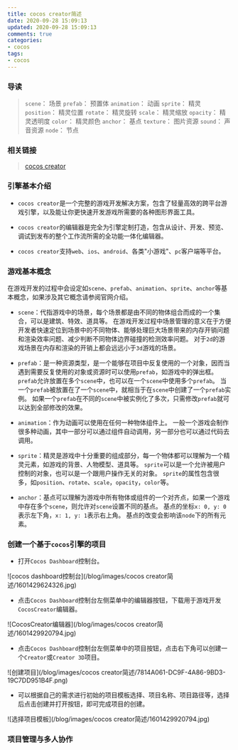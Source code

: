 ```yaml
---
title: cocos creator简述
date: 2020-09-28 15:09:13
updated: 2020-09-28 15:09:13
comments: true
categories:
- cocos
tags:
- cocos
---
```


### 导读

> `scene`： 场景
> `prefab`： 预置体
> `animation`： 动画
> `sprite`： 精灵
> `position`： 精灵位置
> `rotate`： 精灵旋转
> `scale`： 精灵缩放
> `opacity`： 精灵透明度
> `color`： 精灵颜色
> `anchor`： 基点
> `texture`： 图片资源
> `sound`： 声音资源
> `node`： 节点


### 相关链接

> [cocos creator](https://www.cocos.com/)


### 引擎基本介绍

- `cocos creator`是一个完整的游戏开发解决方案，包含了轻量高效的跨平台游戏引擎，以及能让你更快速开发游戏所需要的各种图形界面工具。

- `cocos creator`的编辑器是完全为引擎定制打造，包含从设计、开发、预览、调试到发布的整个工作流所需的全功能一体化编辑器。

- `cocos creator`支持`web`、`ios`、`android`、各类"小游戏"、`pc`客户端等平台。


### 游戏基本概念

在游戏开发的过程中会设定如`scene`、`prefab`、`animation`、`sprite`、`anchor`等基本概念，如果涉及其它概念请参阅官网介绍。

- `scene`：代指游戏中的场景，每个场景都是由不同的物体组合而成的一个集合，可以是建筑、特效、道具等。
    在游戏开发过程中场景管理的意义在于方便开发者快速定位到场景中的不同物体、能够处理巨大场景带来的内存开销问题和渲染效率问题、减少判断不同物体边界碰撞的检测效率问题。
    对于`2d`的游戏场景在内存和渲染的开销上都会远远小于`3d`游戏的场景。

- `prefab`：是一种资源类型，是一个能够在项目中反复使用的一个对象，因而当遇到需要反复使用的对象或资源时可以使用`prefab`，如游戏中的弹出框。
    `prefab`允许放置在多个`scene`中，也可以在一个`scene`中使用多个`prefab`。
    当一个`prefab`被放置在了一个`scene`中，就相当于在`scene`中创建了一个`prefab`实例。
    如果一个`prefab`在不同的`scene`中被实例化了多次，只需修改`prefab`就可以达到全部修改的效果。

- `animation`：作为动画可以使用在任何一种物体组件上。
    一般一个游戏会制作很多种动画，其中一部分可以通过组件自动调用，另一部分也可以通过代码去调用。

- `sprite`：精灵是游戏中十分重要的组成部分，每一个物体都可以理解为一个精灵元素，如游戏的背景、人物模型、道具等。
    `sprite`可以是一个允许被用户控制的对象，也可以是一个跟用户操作无关的对象。
    `sprite`的属性包含很多，如`position`、`rotate`、`scale`，`opacity`，`color`等。
    
- `anchor`：基点可以理解为游戏中所有物体或组件的一个对齐点，如果一个游戏中存在多个`scene`，则允许对`scene`设置不同的基点。
    基点的坐标`x: 0, y: 0`表示左下角，`x: 1, y: 1`表示右上角。
    基点的改变会影响该`node`下的所有元素。


### 创建一个基于`cocos`引擎的项目

- 打开`Cocos Dashboard`控制台。

![cocos dashboard控制台](/blog/images/cocos creator简述/1601429624326.jpg)

- 点击`Cocos Dashboard`控制台左侧菜单中的编辑器按钮，下载用于游戏开发`CocosCreator`编辑器。

![CocosCreator编辑器](/blog/images/cocos creator简述/1601429920794.jpg)

- 点击`Cocos Dashboard`控制台左侧菜单中的项目按钮，点击右下角可以创建一个`Creator`或`Creator 3D`项目。

![创建项目](/blog/images/cocos creator简述/7814A061-DC9F-4A86-9BD3-19C7DD951B4F.png)
    
- 可以根据自己的需求进行初始的项目模板选择、项目名称、项目路径等，选择后点击创建并打开按钮，即可完成项目的创建。

![选择项目模板](/blog/images/cocos creator简述/1601429920794.jpg)


### 项目管理与多人协作
